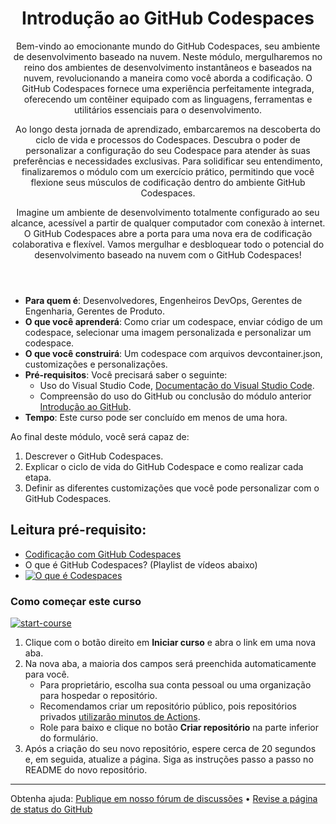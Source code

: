 <header>

# Introdução ao GitHub Codespaces

Bem-vindo ao emocionante mundo do GitHub Codespaces, seu ambiente de desenvolvimento baseado na nuvem. Neste módulo, mergulharemos no reino dos ambientes de desenvolvimento instantâneos e baseados na nuvem, revolucionando a maneira como você aborda a codificação. O GitHub Codespaces fornece uma experiência perfeitamente integrada, oferecendo um contêiner equipado com as linguagens, ferramentas e utilitários essenciais para o desenvolvimento.

Ao longo desta jornada de aprendizado, embarcaremos na descoberta do ciclo de vida e processos do Codespaces. Descubra o poder de personalizar a configuração do seu Codespace para atender às suas preferências e necessidades exclusivas. Para solidificar seu entendimento, finalizaremos o módulo com um exercício prático, permitindo que você flexione seus músculos de codificação dentro do ambiente GitHub Codespaces.

Imagine um ambiente de desenvolvimento totalmente configurado ao seu alcance, acessível a partir de qualquer computador com conexão à internet. O GitHub Codespaces abre a porta para uma nova era de codificação colaborativa e flexível. Vamos mergulhar e desbloquear todo o potencial do desenvolvimento baseado na nuvem com o GitHub Codespaces!


</header>


- **Para quem é**: Desenvolvedores, Engenheiros DevOps, Gerentes de Engenharia, Gerentes de Produto.
- **O que você aprenderá**: Como criar um codespace, enviar código de um codespace, selecionar uma imagem personalizada e personalizar um codespace.
- **O que você construirá**: Um codespace com arquivos devcontainer.json, customizações e personalizações.
- **Pré-requisitos**: Você precisará saber o seguinte:
  - Uso do Visual Studio Code, [Documentação do Visual Studio Code](https://code.visualstudio.com/docs).
  - Compreensão do uso do GitHub ou conclusão do módulo anterior [Introdução ao GitHub](https://github.com/WirelessLife/Mastering-GitHub-Copilot-for-Paired-Programming/blob/main/01-Introduction-to-GitHub/README.md?WT.mc_id=academic-113596-abartolo).
- **Tempo**: Este curso pode ser concluído em menos de uma hora.

Ao final deste módulo, você será capaz de:

1. Descrever o GitHub Codespaces.
2. Explicar o ciclo de vida do GitHub Codespace e como realizar cada etapa.
3. Definir as diferentes customizações que você pode personalizar com o GitHub Codespaces.

## Leitura pré-requisito: 

- [Codificação com GitHub Codespaces](https://learn.microsoft.com/training/modules/code-with-github-codespaces/?WT.mc_id=academic-113596-abartolo)
- O que é GitHub Codespaces? (Playlist de vídeos abaixo)
- [![O que é Codespaces](https://img.youtube.com/vi/ozuDPmcC1io/0.jpg)](https://www.youtube.com/watch?v=ozuDPmcC1io&list=PLmsFUfdnGr3wTl-NCblzcrEv2lFSX975-)



### Como começar este curso

<!-- Para começar o curso, execute em JavaScript:
'https://github.com/new?' + new URLSearchParams({
  template_owner: 'skills',
  template_name: 'code-with-codespaces',
  owner: '@me',
  name: 'skills-code-with-codespaces',
  description: 'My clone repository',
  visibility: 'public',
}).toString()
-->

[![start-course](https://user-images.githubusercontent.com/1221423/235727646-4a590299-ffe5-480d-8cd5-8194ea184546.svg)](https://github.com/new?template_owner=skills&template_name=code-with-codespaces&owner=%40me&name=skills-code-with-codespaces&description=My+clone+repository&visibility=public)

1. Clique com o botão direito em **Iniciar curso** e abra o link em uma nova aba.
2. Na nova aba, a maioria dos campos será preenchida automaticamente para você.
   - Para proprietário, escolha sua conta pessoal ou uma organização para hospedar o repositório.
   - Recomendamos criar um repositório público, pois repositórios privados [utilizarão minutos de Actions](https://docs.github.com/en/billing/managing-billing-for-github-actions/about-billing-for-github-actions?WT.mc_id=academic-113596-abartolo).
   - Role para baixo e clique no botão **Criar repositório** na parte inferior do formulário.
3. Após a criação do seu novo repositório, espere cerca de 20 segundos e, em seguida, atualize a página. Siga as instruções passo a passo no README do novo repositório.

<footer>

<!--
  <<< Notas do autor: Rodapé >>>
  Adicione um link para obter suporte, página de status do GitHub, código de conduta, link da licença.
-->

---

Obtenha ajuda: [Publique em nosso fórum de discussões](https://github.com/orgs/skills/discussions/categories/introduction-to-github) &bull; [Revise a página de status do GitHub](https://www.githubstatus.com/)